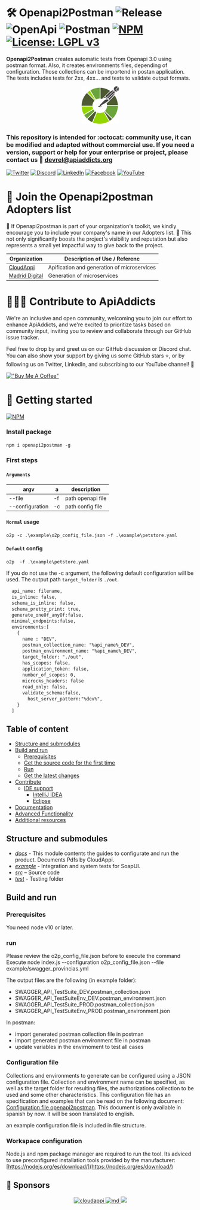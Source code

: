 # 🛠️ Openapi2Postman ![Release](https://img.shields.io/badge/release-2.0.x-purple) ![OpenApi](https://img.shields.io/badge/-openapi-%23Clojure?style=flat&logo=openapiinitiative&logoColor=white) ![Postman](https://img.shields.io/badge/postman-FF6C37?style=flat&logo=postman&logoColor=white) [![NPM](https://img.shields.io/badge/npm-%23CB3837.svg?style=flat&logo=npm&logoColor=white)](https://www.npmjs.com/package/openapi2postman) [![License: LGPL v3](https://img.shields.io/badge/license-LGPL_v3-blue.svg)](https://www.gnu.org/licenses/lgpl-3.0)

**Openapi2Postman** creates automatic tests from Openapi 3.0 using postman format. Also, it creates environments files, depending of configuration.
Those collections can be importend in postan application. The tests includes tests for 2xx, 4xx... and tests to validate output formats.

<p align="center">
	<a href="https://apiaddicts.org/">
	  <img src="https://github.com/apiaddicts/openapi2postman/raw/master/imgs/openapi2postman.svg" height = '100'>
	</a>
</p>

### This repository is intended for :octocat: **community** use, it can be modified and adapted without commercial use. If you need a version, support or help for your **enterprise** or project, please contact us 📧 devrel@apiaddicts.org

[![Twitter](https://img.shields.io/badge/Twitter-%23000000.svg?style=for-the-badge&logo=x&logoColor=white)](https://twitter.com/APIAddicts)
[![Discord](https://img.shields.io/badge/Discord-%235865F2.svg?style=for-the-badge&logo=discord&logoColor=white)](https://discord.gg/ZdbGqMBYy8)
[![LinkedIn](https://img.shields.io/badge/linkedin-%230077B5.svg?style=for-the-badge&logo=linkedin&logoColor=white)](https://www.linkedin.com/company/apiaddicts/)
[![Facebook](https://img.shields.io/badge/Facebook-%231877F2.svg?style=for-the-badge&logo=Facebook&logoColor=white)](https://www.facebook.com/apiaddicts)
[![YouTube](https://img.shields.io/badge/YouTube-%23FF0000.svg?style=for-the-badge&logo=YouTube&logoColor=white)](https://www.youtube.com/@APIAddictslmaoo)

# 🙌 Join the **Openapi2postman** Adopters list

📢 If Openapi2postman is part of your organization's toolkit, we kindly encourage you to include your company's name in our Adopters list. 🙏 This not only significantly boosts the project's visibility and reputation but also represents a small yet impactful way to give back to the project.

| Organization                                                                              | Description of Use / Referenc               |
| ----------------------------------------------------------------------------------------- | ------------------------------------------- |
| [CloudAppi](https://cloudappi.net/)                                                       | Apification and generation of microservices |
| [Madrid Digital](https://www.comunidad.madrid/servicios/sede-electronica/madrid-digital/) | Generation of microservices                 |

# 👩🏽‍💻 Contribute to ApiAddicts

We're an inclusive and open community, welcoming you to join our effort to enhance ApiAddicts, and we're excited to prioritize tasks based on community input, inviting you to review and collaborate through our GitHub issue tracker.

Feel free to drop by and greet us on our GitHub discussion or Discord chat. You can also show your support by giving us some GitHub stars ⭐️, or by following us on Twitter, LinkedIn, and subscribing to our YouTube channel! 🚀

[!["Buy Me A Coffee"](https://www.buymeacoffee.com/assets/img/custom_images/orange_img.png)](https://www.buymeacoffee.com/apiaddicts)

# 📑 Getting started

[![NPM](https://img.shields.io/badge/openapi2postman-%23CB3837.svg?style=for-the-badge&logo=npm&logoColor=white)](https://www.npmjs.com/package/openapi2postman)

### Install package

```
npm i openapi2postman -g
```

### First steps

#### `Arguments`

| argv            | a   | description       |
| --------------- | --- | ----------------- |
| --file          | -f  | path openapi file |
| --configuration | -c  | path config file  |

#### `Normal` usage

```
o2p -c .\example\o2p_config_file.json -f .\example\petstore.yaml
```

#### `Default` config

```
o2p  -f .\example\petstore.yaml
```

If you do not use the -c argument, the following default configuration will be used. The output path `target_folder` is `./out`.

```
  api_name: filename,
  is_inline: false,
  schema_is_inline: false,
  schema_pretty_print: true,
  generate_oneOf_anyOf:false,
  minimal_endpoints:false,
  environments:[
    {
      name : "DEV",
      postman_collection_name: "%api_name%_DEV",
      postman_environment_name: "%api_name%_DEV",
      target_folder: "./out",
      has_scopes: false,
      application_token: false,
      number_of_scopes: 0,
      microcks_headers: false
      read_only: false,
      validate_schema:false,
	    host_server_pattern:"%dev%",
    }
  ]
```

## Table of content

- [Structure and submodules](#structure-and-submodules)
- [Build and run](#build-and-run)
  - [Prerequisites](#prerequisites)
  - [Get the source code for the first time](#get-the-source-code-for-the-first-time)
  - [Run](#run)
  - [Get the latest changes](#get-the-latest-changes)
- [Contribute](#contribute)
  - [IDE support](#ide-support)
    - [IntelliJ IDEA](#intellij-idea)
    - [Eclipse](#eclipse)
- [Documentation](#documentation)
- [Advanced Functionality](#advanced-functionality)
- [Additional resources](#additional-resources)

## Structure and submodules

- _[docs](docs)_ - This module contents the guides to configurate and run the product. Documents Pdfs by CloudAppi.
- _[example](example)_ - Integration and system tests for SoapUI.
- _[src](src)_ – Source code
- _[test](soapui-maven-plugin-tester)_ - Testing folder

## Build and run

### Prerequisites

You need node v10 or later.

### run

Please review the o2p_config_file.json before to execute the command
Execute
node index.js --configuration o2p_config_file.json --file example/swagger_provincias.yml

The output files are the following (in example folder):

- SWAGGER_API_TestSuite_DEV.postman_collection.json
- SWAGGER_API_TestSuiteEnv_DEV.postman_environment.json
- SWAGGER_API_TestSuite_PROD.postman_collection.json
- SWAGGER_API_TestSuiteEnv_PROD.postman_environment.json

In postman:

- import generated postman collection file in postman
- import generated postman environment file in postman
- update variables in the envirnoment to test all cases

### Configuration file

Collections and environments to generate can be configured using a JSON configuration file. Collection and environment name can be specified, as well as the target folder for resulting files, the authorizations collection to be used and some other characteristics. This configuration file has an specification and examples that can be read on the following document:  
[Configuration file openapi2postman](./docs/openapi2postman-guia.pdf). This document is only available in spanish by now. it will be soon translated to english.

an example configuration file is included in file structure.

### Workspace configuration

Node.js and npm package manager are required to run the tool. Its adviced to use preconfigured installation tools provided by the manufacturer:
[https://nodejs.org/es/download/](https://nodejs.org/es/download/)

## 💛 Sponsors

<p align="center">
	<a href="https://apiaddicts.org/">
    	<img src="https://apiaddicts.cloudappi.net/web/image/4248/LOGOCloudappi2020Versiones-01.png" alt="cloudappi" width="150"/>
        <img src="https://www.comunidad.madrid/sites/default/files/styles/block_teaser_image/public/img/logos-simbolos/logo_centrado_md.png?itok=4rTUhmcj" alt="md" width="150"/>
        <img src="https://apiaddicts-web.s3.eu-west-1.amazonaws.com/wp-content/uploads/2022/03/17155736/cropped-APIAddicts-logotipo_rojo.png" height = "75">
	</a>
</p>
